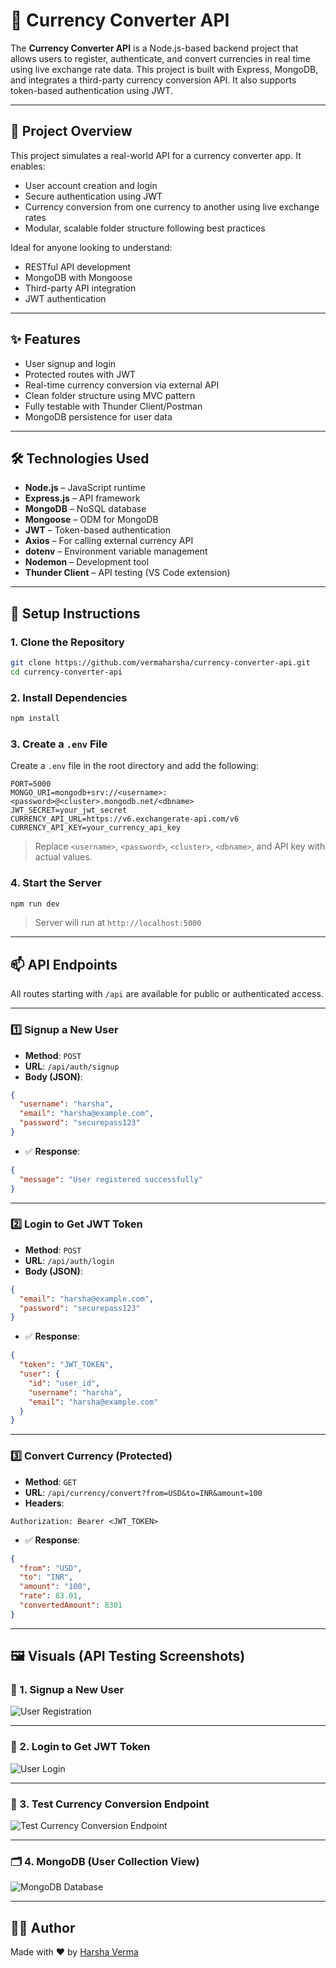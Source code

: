 
# 💱 Currency Converter API

The **Currency Converter API** is a Node.js-based backend project that allows users to register, authenticate, and convert currencies in real time using live exchange rate data. This project is built with Express, MongoDB, and integrates a third-party currency conversion API. It also supports token-based authentication using JWT.

---

## 📌 Project Overview

This project simulates a real-world API for a currency converter app. It enables:
- User account creation and login
- Secure authentication using JWT
- Currency conversion from one currency to another using live exchange rates
- Modular, scalable folder structure following best practices

Ideal for anyone looking to understand:
- RESTful API development
- MongoDB with Mongoose
- Third-party API integration
- JWT authentication

---

## ✨ Features

- User signup and login
- Protected routes with JWT
- Real-time currency conversion via external API
- Clean folder structure using MVC pattern
- Fully testable with Thunder Client/Postman
- MongoDB persistence for user data

---

## 🛠️ Technologies Used

- **Node.js** – JavaScript runtime
- **Express.js** – API framework
- **MongoDB** – NoSQL database
- **Mongoose** – ODM for MongoDB
- **JWT** – Token-based authentication
- **Axios** – For calling external currency API
- **dotenv** – Environment variable management
- **Nodemon** – Development tool
- **Thunder Client** – API testing (VS Code extension)

---

## 🚀 Setup Instructions

### 1. Clone the Repository

```bash
git clone https://github.com/vermaharsha/currency-converter-api.git
cd currency-converter-api
````

### 2. Install Dependencies

```bash
npm install
```

### 3. Create a `.env` File

Create a `.env` file in the root directory and add the following:

```env
PORT=5000
MONGO_URI=mongodb+srv://<username>:<password>@<cluster>.mongodb.net/<dbname>
JWT_SECRET=your_jwt_secret
CURRENCY_API_URL=https://v6.exchangerate-api.com/v6
CURRENCY_API_KEY=your_currency_api_key
```

> Replace `<username>`, `<password>`, `<cluster>`, `<dbname>`, and API key with actual values.

### 4. Start the Server

```bash
npm run dev
```

> Server will run at `http://localhost:5000`

---

## 📫 API Endpoints

All routes starting with `/api` are available for public or authenticated access.

---

### 1️⃣ **Signup a New User**

* **Method**: `POST`
* **URL**: `/api/auth/signup`
* **Body (JSON)**:

```json
{
  "username": "harsha",
  "email": "harsha@example.com",
  "password": "securepass123"
}
```

* ✅ **Response**:

```json
{
  "message": "User registered successfully"
}
```

---

### 2️⃣ **Login to Get JWT Token**

* **Method**: `POST`
* **URL**: `/api/auth/login`
* **Body (JSON)**:

```json
{
  "email": "harsha@example.com",
  "password": "securepass123"
}
```

* ✅ **Response**:

```json
{
  "token": "JWT_TOKEN",
  "user": {
    "id": "user_id",
    "username": "harsha",
    "email": "harsha@example.com"
  }
}
```

---

### 3️⃣ **Convert Currency (Protected)**

* **Method**: `GET`
* **URL**: `/api/currency/convert?from=USD&to=INR&amount=100`
* **Headers**:

```http
Authorization: Bearer <JWT_TOKEN>
```

* ✅ **Response**:

```json
{
  "from": "USD",
  "to": "INR",
  "amount": "100",
  "rate": 83.01,
  "convertedAmount": 8301
}
```

---

## 🖼️ Visuals (API Testing Screenshots)

### 🧾 1. Signup a New User

![User Registration](https://github.com/user-attachments/assets/2f709db3-3873-4a95-845e-ed0977f151af)

---

### 🔑 2. Login to Get JWT Token

![User Login](https://github.com/user-attachments/assets/49725fc7-06b4-44fc-a718-7bf1e0735f8c)

---

### 💱 3. Test Currency Conversion Endpoint

![Test Currency Conversion Endpoint](https://github.com/user-attachments/assets/1b3ee05c-93b7-4255-9854-1434109d1f4d)

---

### 🗂️ 4. MongoDB (User Collection View)

![MongoDB Database](https://github.com/user-attachments/assets/4e984cf6-f55c-4d1a-a734-d168dade2d0b)

---

## 🙋‍♀️ Author

Made with ❤️ by [Harsha Verma](https://github.com/vermaharsha)

